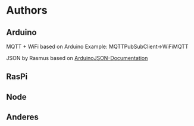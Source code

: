 # Authors

## Arduino

MQTT + WiFi based on Arduino Example: MQTTPubSubClient->WiFiMQTT

JSON by Rasmus based on [ArduinoJSON-Documentation](https://arduinojson.org/v6/api/jsondocument/)

## RasPi

## Node

## Anderes